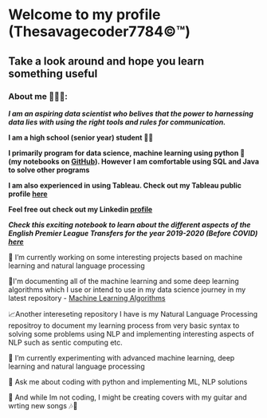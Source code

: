 # Welcome to my profile (Thesavagecoder7784©️™️)
## Take a look around and hope you learn something useful 
### About me 👨🏻‍💻:
***I am an aspiring data scientist who belives that the power to harnessing data lies with using the right tools and rules for communication.***

**I am a high school (senior year) student 👨‍🎓**

**I primarily program for data science, machine learning using python 🐍 (my notebooks on [GitHub](https://github.com/Thesavagecoder7784/Statistical-Data-Analysis-With-Pandas)). However I am comfortable using SQL and Java to solve other programs**

**I am also experienced in using Tableau. Check out my Tableau public profile [here](https://public.tableau.com/profile/prabhat6777#!/)**

**Feel free out check out my Linkedin [profile](https://www.linkedin.com/in/prabhat-palraj-237719172/)**

***Check this exciting notebook to learn about the different aspects of the English Premier League Transfers for the year 2019-2020 (Before COVID) [here](https://github.com/Thesavagecoder7784/Statistical-Data-Analysis-With-Pandas/blob/master/English%20Premier%20League%20Transfers%20Analysis%202019-20.ipynb)***

🔭 I’m currently working on some interesting projects based on machine learning and natural language processing

📄I'm documenting all of the machine learning and some deep learning algorithms which I use or intend to use in my data science journey in my latest repository - [Machine Learning Algorithms](https://github.com/Thesavagecoder7784/Machine-Learning-Algorthims)

📈Another intereseting repository I have is my Natural Language Processing repositroy to document my learning process from very basic syntax to solving some problems using NLP and implementing interesting aspects of NLP such as sentic computing etc.

🌱 I’m currently experimenting with advanced machine learning, deep learning and natural language processing

💬 Ask me about coding with python and implementing ML, NLP solutions

🎸 And while Im not coding, I might be creating covers with my guitar and wrting new songs 🎶🎵
